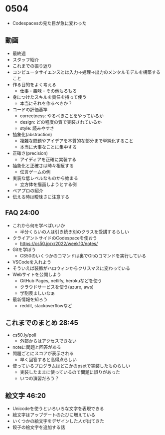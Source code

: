 # 0504
- Codespacesの見た目が急に変わった

## 動画
- 最終週
- スタッフ紹介
- これまでの振り返り
- コンピュータサイエンスとは入力→処理→出力のメンタルモデルを構築すること
- 作る目的をよく考える
  - 仕事・趣味・その他もろもろ
- 身につけたスキルを責任を持って使う
  - 本当にそれを作るべきか？
- コードの評価基準
  - correctness: やるべきことをやっているか
  - design: どの程度の質で実装されているか
  - style: 読みやすさ
- 抽象化(abstraction)
  - 複雑な問題やアイデアを本質的な部分まで単純化すること
  - 本当に大事なことに集中する
- 正確さ(precision)
  - アイディアを正確に実装する
- 抽象化と正確さは時々相反する
  - 伝言ゲームの例
- 実装な低レベルなものから始まる
  - 立方体を描画しようとする例
- ペアプロの紹介
- 伝える時は曖昧さに注意する

## FAQ 24:00
- これから何を学べばいいか
  - 半分くらいの人は引き続き別のクラスを受講するらしい
- クライアントサイドのCodespaceを使おう
  - https://cs50.jp/x/2022/week10/notes/
- Gitを学ぼう
  - CS50のいくつかのコマンドは裏でGitのコマンドを実行している
- VSCodeを入れよう
- そういえば装飾がハロウィンからクリスマスに変わっている
- Webサイトを公開しよう
  - GitHub Pages, netlify, herokuなどを使う
  - クラウドサービスを使う(azure, aws)
  - 学割羨ましいなぁ
- 最新情報を知ろう
  - reddit, stackoverflowなど

## これまでのまとめ 28:45
- cs50.ly/poll
  - 外部からはアクセスできない
- noteに問題と回答がある
- 問題ごとにスコアが表示される
  - 早く回答すると高得点らしい
- 使っているプログラムはどこかのpsetで実装したものらしい
  - 実装したままに使っているので問題に誤りがあった
  - いつの演習だろう？

## 絵文字 46:20
- Unicodeを使うといろいろな文字を表現できる
- 絵文字はアップデートのたびに増えている
- いくつかの絵文字をデザインした人が出てきた
- 餃子の絵文字を追加する話